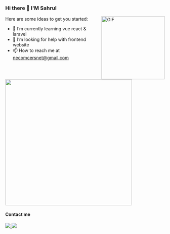 ### Hi there 👋 I'M Sahrul

<img align="right" height="200" alt="GIF" src="https://thumbs.gfycat.com/AngelicConcreteHypsilophodon-max-1mb.gif" />

Here are some ideas to get you started:

- 🌱 I’m currently learning vue react & laravel
- 🤔 I’m looking for help with frontend website
- 📫 How to reach me at necomcersnet@gmail.com

<img src="https://github-readme-stats.vercel.app/api?username=sahrul-dev&show_icons=true&theme=dark" width="400">

#### Contact me
  <a href="https://www.facebook.com/sahrullahhh/">
    <img src="https://img.shields.io/badge/Facebook-1877F2?style=for-the-badge&logo=facebook&logoColor=white" />
  </a>
   <a href="https://www.facebook.com/sahrullahhh/">
    <img src="https://img.shields.io/badge/Facebook-1877F2?style=for-the-badge&logo=facebook&logoColor=white" />
  </a>

